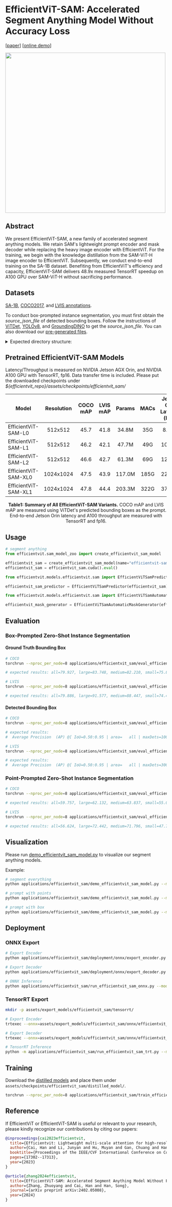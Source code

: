 # EfficientViT-SAM: Accelerated Segment Anything Model Without Accuracy Loss

[[paper](https://arxiv.org/abs/2402.05008)] [[online demo](https://evitsam.hanlab.ai/)]

<p align="left">
<img src="../../assets/sam_zero_shot_coco_mAP.png"  width="500">
</p>

## Abstract
We present EfficientViT-SAM, a new family of accelerated segment anything models. We retain SAM's lightweight prompt encoder and mask decoder while replacing the heavy image encoder with EfficientViT. For the training, we begin with the knowledge distillation from the SAM-ViT-H image encoder to EfficientViT. Subsequently, we conduct end-to-end training on the SA-1B dataset. Benefiting from EfficientViT's efficiency and capacity, EfficientViT-SAM delivers 48.9x measured TensorRT speedup on A100 GPU over SAM-ViT-H without sacrificing performance.

## Datasets

[SA-1B](https://ai.meta.com/datasets/segment-anything-downloads/), [COCO2017](https://cocodataset.org/#download), and [LVIS annotations](https://www.lvisdataset.org/dataset).

To conduct box-prompted instance segmentation, you must first obtain the *source_json_file* of detected bounding boxes. Follow the instructions of [ViTDet](https://github.com/facebookresearch/detectron2/tree/main/projects/ViTDet), [YOLOv8](https://github.com/ultralytics/ultralytics), and [GroundingDINO](https://github.com/IDEA-Research/GroundingDINO) to get the *source_json_file*. You can also download our [pre-generated files](https://huggingface.co/mit-han-lab/efficientvit-sam/tree/main/source_json_file).

<details>
<summary>Expected directory structure:</summary>

```bash
coco
├── train2017
├── val2017
├── annotations
│   ├── instances_val2017.json
│   ├── lvis_v1_val.json
|── source_json_file
│   ├── coco_groundingdino.json
│   ├── coco_vitdet.json
│   ├── coco_yolov8.json
│   ├── lvis_vitdet.json
sam
├── images
├── masks
├── sa_images_ids.txt
```

</details>

## Pretrained EfficientViT-SAM Models

Latency/Throughput is measured on NVIDIA Jetson AGX Orin, and NVIDIA A100 GPU with TensorRT, fp16. Data transfer time is included. Please put the downloaded checkpoints under *${efficientvit_repo}/assets/checkpoints/efficientvit_sam/*

| Model         |  Resolution | COCO mAP | LVIS mAP | Params |  MACs | Jetson Orin Latency (bs1) | A100 Throughput (bs16) | Checkpoint |
|----------------------|:----------:|:----------:|:---------:|:------------:|:---------:|:---------:|:------------:|:------------:|
| EfficientViT-SAM-L0 | 512x512 | 45.7 | 41.8 | 34.8M  | 35G | 8.2ms  | 762 images/s | [link](https://huggingface.co/mit-han-lab/efficientvit-sam/resolve/main/efficientvit_sam_l0.pt) |
| EfficientViT-SAM-L1 | 512x512 | 46.2 | 42.1 | 47.7M | 49G |  10.2ms | 638 images/s | [link](https://huggingface.co/mit-han-lab/efficientvit-sam/resolve/main/efficientvit_sam_l1.pt) |
| EfficientViT-SAM-L2 | 512x512 | 46.6 | 42.7 | 61.3M | 69G |  12.9ms | 538 images/s  | [link](https://huggingface.co/mit-han-lab/efficientvit-sam/resolve/main/efficientvit_sam_l2.pt) |
| EfficientViT-SAM-XL0 | 1024x1024 | 47.5 | 43.9 | 117.0M | 185G | 22.5ms  | 278 images/s | [link](https://huggingface.co/mit-han-lab/efficientvit-sam/resolve/main/efficientvit_sam_xl0.pt) |
| EfficientViT-SAM-XL1 | 1024x1024 | 47.8 | 44.4 | 203.3M | 322G | 37.2ms  | 182 images/s | [link](https://huggingface.co/mit-han-lab/efficientvit-sam/resolve/main/efficientvit_sam_xl1.pt) |

<p align="center">
<b> Table1: Summary of All EfficientViT-SAM Variants.</b> COCO mAP and LVIS mAP are measured using ViTDet's predicted bounding boxes as the prompt. End-to-end Jetson Orin latency and A100 throughput are measured with TensorRT and fp16.
</p>

## Usage

```python
# segment anything
from efficientvit.sam_model_zoo import create_efficientvit_sam_model

efficientvit_sam = create_efficientvit_sam_model(name="efficientvit-sam-xl1", pretrained=True)
efficientvit_sam = efficientvit_sam.cuda().eval()
```

```python
from efficientvit.models.efficientvit.sam import EfficientViTSamPredictor

efficientvit_sam_predictor = EfficientViTSamPredictor(efficientvit_sam)
```

```python
from efficientvit.models.efficientvit.sam import EfficientViTSamAutomaticMaskGenerator

efficientvit_mask_generator = EfficientViTSamAutomaticMaskGenerator(efficientvit_sam)
```

## Evaluation

### Box-Prompted Zero-Shot Instance Segmentation

#### Ground Truth Bounding Box

```bash
# COCO
torchrun --nproc_per_node=8 applications/efficientvit_sam/eval_efficientvit_sam_model.py --dataset coco --image_root ~/dataset/coco/val2017 --annotation_json_file ~/dataset/coco/annotations/instances_val2017.json --model efficientvit-sam-xl1 --prompt_type box

# expected results: all=79.927, large=83.748, medium=82.210, small=75.833
```

```bash
# LVIS
torchrun --nproc_per_node=8 applications/efficientvit_sam/eval_efficientvit_sam_model.py --dataset lvis --image_root ~/dataset/coco --annotation_json_file ~/dataset/coco/annotations/lvis_v1_val.json --model efficientvit-sam-xl1 --prompt_type box

# expected results: all=79.886, large=91.577, medium=88.447, small=74.412
```

#### Detected Bounding Box

```bash
# COCO
torchrun --nproc_per_node=8 applications/efficientvit_sam/eval_efficientvit_sam_model.py --dataset coco --image_root ~/dataset/coco/val2017 --annotation_json_file ~/dataset/coco/annotations/instances_val2017.json --model efficientvit-sam-xl1 --prompt_type box_from_detector --source_json_file ~/dataset/coco/source_json_file/coco_vitdet.json

# expected results: 
#  Average Precision  (AP) @[ IoU=0.50:0.95 | area=   all | maxDets=100 ] = 0.478
```

```bash
# LVIS
torchrun --nproc_per_node=8 applications/efficientvit_sam/eval_efficientvit_sam_model.py --dataset lvis --image_root ~/dataset/coco --annotation_json_file ~/dataset/coco/annotations/lvis_v1_val.json --model efficientvit-sam-xl1 --prompt_type box_from_detector --source_json_file ~/dataset/coco/source_json_file/lvis_vitdet.json

# expected results: 
#  Average Precision  (AP) @[ IoU=0.50:0.95 | area=   all | maxDets=300 catIds=all] = 0.444
```

### Point-Prompted Zero-Shot Instance Segmentation

```bash
# COCO
torchrun --nproc_per_node=8 applications/efficientvit_sam/eval_efficientvit_sam_model.py --dataset coco --image_root ~/dataset/coco/val2017 --annotation_json_file ~/dataset/coco/annotations/instances_val2017.json --model efficientvit-sam-xl1 --prompt_type point --num_click 1

# expected results: all=59.757, large=62.132, medium=63.837, small=55.029
```

```bash
# LVIS
torchrun --nproc_per_node=8 applications/efficientvit_sam/eval_efficientvit_sam_model.py --dataset lvis --image_root ~/dataset/coco --annotation_json_file ~/dataset/coco/annotations/lvis_v1_val.json --model efficientvit-sam-xl1 --prompt_type point --num_click 1

# expected results: all=56.624, large=72.442, medium=71.796, small=47.750
```

## Visualization

Please run [demo_efficientvit_sam_model.py](demo_efficientvit_sam_model.py) to visualize our segment anything models.

Example:

```bash
# segment everything
python applications/efficientvit_sam/demo_efficientvit_sam_model.py --model efficientvit-sam-xl1 --mode all

# prompt with points
python applications/efficientvit_sam/demo_efficientvit_sam_model.py --model efficientvit-sam-xl1 --mode point

# prompt with box
python applications/efficientvit_sam/demo_efficientvit_sam_model.py --model efficientvit-sam-xl1 --mode box --box "[150,70,640,400]"

```

## Deployment

### ONNX Export

```bash
# Export Encoder
python applications/efficientvit_sam/deployment/onnx/export_encoder.py --model efficientvit-sam-xl1 --output assets/export_models/efficientvit_sam/onnx/efficientvit_sam_xl1_encoder.onnx 
```

```bash
# Export Decoder
python applications/efficientvit_sam/deployment/onnx/export_decoder.py --model efficientvit-sam-xl1 --output assets/export_models/efficientvit_sam/onnx/efficientvit_sam_xl1_decoder.onnx --return-single-mask
```

```bash
# ONNX Inference
python applications/efficientvit_sam/run_efficientvit_sam_onnx.py --model efficientvit-sam-xl1 --encoder_model assets/export_models/efficientvit_sam/onnx/efficientvit_sam_xl1_encoder.onnx --decoder_model assets/export_models/efficientvit_sam/onnx/efficientvit_sam_xl1_decoder.onnx --mode point
```

### TensorRT Export

```bash
mkdir -p assets/export_models/efficientvit_sam/tensorrt/

# Export Encoder
trtexec --onnx=assets/export_models/efficientvit_sam/onnx/efficientvit_sam_xl1_encoder.onnx --minShapes=input_image:1x3x1024x1024 --optShapes=input_image:4x3x1024x1024 --maxShapes=input_image:4x3x1024x1024 --saveEngine=assets/export_models/efficientvit_sam/tensorrt/efficientvit_sam_xl1_encoder.engine
```

```bash
# Export Decoder
trtexec --onnx=assets/export_models/efficientvit_sam/onnx/efficientvit_sam_xl1_decoder.onnx --minShapes=point_coords:1x1x2,point_labels:1x1 --optShapes=point_coords:16x2x2,point_labels:16x2 --maxShapes=point_coords:16x2x2,point_labels:16x2 --fp16 --saveEngine=assets/export_models/efficientvit_sam/tensorrt/efficientvit_sam_xl1_decoder.engine
```

```bash
# TensorRT Inference
python -m applications/efficientvit_sam/run_efficientvit_sam_trt.py --model efficientvit-sam-xl1 --encoder_engine assets/export_models/efficientvit_sam/tensorrt/efficientvit_sam_xl1_encoder.engine --decoder_engine assets/export_models/efficientvit_sam/tensorrt/efficientvit_sam_xl1_decoder.engine --mode point
```

## Training

Download the [distilled models](https://huggingface.co/mit-han-lab/efficientvit-sam/tree/main/distilled_model) and place them under `assets/checkpoints/efficientvit_sam/distilled_model/`.

```bash
torchrun --nproc_per_node=8 applications/efficientvit_sam/train_efficientvit_sam_model.py applications/efficientvit_sam/configs/efficientvit_sam_xl1.yaml --data_provider.root ~/dataset/sam/ --path .exp/efficientvit_sam/efficientvit_sam_xl1 --resume
```

## Reference

If EfficientViT or EfficientViT-SAM is useful or relevant to your research, please kindly recognize our contributions by citing our papers:

```bibtex
@inproceedings{cai2023efficientvit,
  title={Efficientvit: Lightweight multi-scale attention for high-resolution dense prediction},
  author={Cai, Han and Li, Junyan and Hu, Muyan and Gan, Chuang and Han, Song},
  booktitle={Proceedings of the IEEE/CVF International Conference on Computer Vision},
  pages={17302--17313},
  year={2023}
}

@article{zhang2024efficientvit,
  title={EfficientViT-SAM: Accelerated Segment Anything Model Without Performance Loss},
  author={Zhang, Zhuoyang and Cai, Han and Han, Song},
  journal={arXiv preprint arXiv:2402.05008},
  year={2024}
}
```
